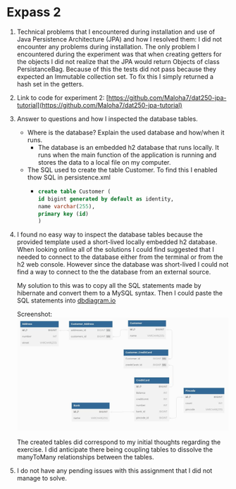 # Expass 2

1. Technical problems that I encountered during installation and use of Java Persistence Architecture (JPA) and how I resolved them:
   I did not encounter any problems during installation. The only problem I encountered during the experiment was that when creating getters for the objects I did not realize that the JPA would return Objects
   of class PersistanceBag. Because of this the tests did not pass because they expected an Immutable collection set. To fix this I simply returned a hash set in the getters.

2. Link to code for experiment 2:
   [https://github.com/Maloha7/dat250-jpa-tutorial](https://github.com/Maloha7/dat250-jpa-tutorial)

3. Answer to questions and how I inspected the database tables.
   - Where is the database? Explain the used database and how/when it runs.
     - The database is an embedded h2 database that runs locally. It runs when the main function of the application is running and stores the data to a local file on my computer.
   - The SQL used to create the table Customer. To find this I enabled thow SQL in persistence.xml
       - ```SQL
         create table Customer (
         id bigint generated by default as identity,
         name varchar(255),
         primary key (id)
         )
         ```
4. I found no easy way to inspect the database tables because the provided template used a short-lived locally embedded h2 database.
   When looking online all of the solutions I could find suggested that I needed to connect to the database either from the terminal or from the h2 web console.
   However since the database was short-lived I could not find a way to connect to the the database from an external source.

   My solution to this was to copy all the SQL statements made by hibernate and convert them to a MySQL syntax. Then I could paste the SQL statements into [dbdiagram.io](https://dbdiagram.io/d)

   Screenshot:
   ![Screenshot of database schema](./public/expass2/database.jpg?raw=true)

   The created tables did correspond to my initial thoughts regarding the exercise. I did anticipate there being coupling tables to dissolve the manyToMany relationships between the tables.

5. I do not have any pending issues with this assignment that I did not manage to solve.
